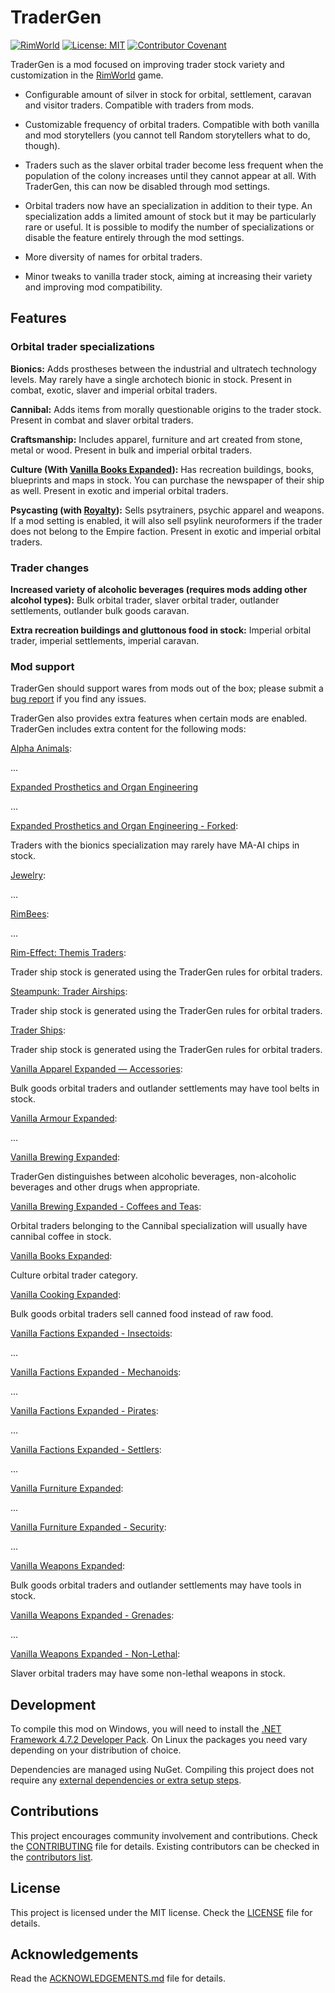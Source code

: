 # TraderGen

[![RimWorld](https://img.shields.io/badge/RimWorld-1.3-informational)](https://rimworldgame.com/) [![License: MIT](https://img.shields.io/badge/License-MIT-yellow.svg)](https://opensource.org/licenses/MIT) [![Contributor Covenant](https://img.shields.io/badge/Contributor%20Covenant-2.1-4baaaa.svg)](CODE_OF_CONDUCT.md)

TraderGen is a mod focused on improving trader stock variety and customization in the [RimWorld](https://rimworldgame.com/) game.

* Configurable amount of silver in stock for orbital, settlement, caravan and visitor traders. Compatible with traders from mods.

* Customizable frequency of orbital traders. Compatible with both vanilla and mod storytellers (you cannot tell Random storytellers what to do, though).

* Traders such as the slaver orbital trader become less frequent when the population of the colony increases until they cannot appear at all. With TraderGen, this can now be disabled through mod settings.

* Orbital traders now have an specialization in addition to their type. An specialization adds a limited amount of stock but it may be particularly rare or useful. It is possible to modify the number of specializations or disable the feature entirely through the mod settings.

* More diversity of names for orbital traders.

* Minor tweaks to vanilla trader stock, aiming at increasing their variety and improving mod compatibility.

## Features

### Orbital trader specializations

**Bionics:** Adds prostheses between the industrial and ultratech technology levels. May rarely have a single archotech bionic in stock. Present in combat, exotic, slaver and imperial orbital traders.

**Cannibal:** Adds items from morally questionable origins to the trader stock. Present in combat and slaver orbital traders.

**Craftsmanship:** Includes apparel, furniture and art created from stone, metal or wood. Present in bulk and imperial orbital traders.

**Culture (With [Vanilla Books Expanded](https://steamcommunity.com/workshop/filedetails/?id=2193152410)):** Has recreation buildings, books, blueprints and maps in stock. You can purchase the newspaper of their ship as well. Present in exotic and imperial orbital traders.

**Psycasting (with [Royalty](https://rimworldgame.com/royalty/)):** Sells psytrainers, psychic apparel and weapons. If a mod setting is enabled, it will also sell psylink neuroformers if the trader does not belong to the Empire faction. Present in exotic and imperial orbital traders.

### Trader changes

**Increased variety of alcoholic beverages (requires mods adding other alcohol types):** Bulk orbital trader, slaver orbital trader, outlander settlements, outlander bulk goods caravan.

**Extra recreation buildings and gluttonous food in stock:** Imperial orbital trader, imperial settlements, imperial caravan.

### Mod support

TraderGen should support wares from mods out of the box; please submit a [bug report](CONTRIBUTING.md) if you find any issues.

TraderGen also provides extra features when certain mods are enabled. TraderGen includes extra content for the following mods:  

[Alpha Animals](https://steamcommunity.com/sharedfiles/filedetails/?id=1541721856):

...

[Expanded Prosthetics and Organ Engineering](https://steamcommunity.com/sharedfiles/filedetails/?id=725956940)

...
  
[Expanded Prosthetics and Organ Engineering - Forked](https://steamcommunity.com/sharedfiles/filedetails/?id=1949064302):

Traders with the bionics specialization may rarely have MA-AI chips in stock.

[Jewelry](https://steamcommunity.com/workshop/filedetails/?id=2020964421):

...

[RimBees](https://steamcommunity.com/sharedfiles/filedetails/?id=1558161673):

...

[Rim-Effect: Themis Traders](https://steamcommunity.com/sharedfiles/filedetails/?id=2488461271):

Trader ship stock is generated using the TraderGen rules for orbital traders.

[Steampunk: Trader Airships](https://steamcommunity.com/sharedfiles/filedetails/?id=2708154727):

Trader ship stock is generated using the TraderGen rules for orbital traders.

[Trader Ships](https://steamcommunity.com/sharedfiles/filedetails/?id=2046222331):

Trader ship stock is generated using the TraderGen rules for orbital traders.

[Vanilla Apparel Expanded — Accessories](https://steamcommunity.com/sharedfiles/filedetails/?id=2521176396):

Bulk goods orbital traders and outlander settlements may have tool belts in stock.

[Vanilla Armour Expanded](https://steamcommunity.com/workshop/filedetails/?id=1814988282):

...

[Vanilla Brewing Expanded](https://steamcommunity.com/sharedfiles/filedetails/?id=2186560858):

TraderGen distinguishes between alcoholic beverages, non-alcoholic beverages and other drugs when appropriate.

[Vanilla Brewing Expanded - Coffees and Teas](https://steamcommunity.com/sharedfiles/filedetails/?id=2275449762):

Orbital traders belonging to the Cannibal specialization will usually have cannibal coffee in stock.

[Vanilla Books Expanded](https://steamcommunity.com/workshop/filedetails/?id=2193152410):

Culture orbital trader category.

[Vanilla Cooking Expanded](https://steamcommunity.com/sharedfiles/filedetails/?id=2134308519):

Bulk goods orbital traders sell canned food instead of raw food.

[Vanilla Factions Expanded - Insectoids](https://steamcommunity.com/sharedfiles/filedetails/?id=2149755445):

... 

[Vanilla Factions Expanded - Mechanoids](https://steamcommunity.com/sharedfiles/filedetails/?id=2329011599):

...

[Vanilla Factions Expanded - Pirates](https://steamcommunity.com/sharedfiles/filedetails/?id=2723801948):

...

[Vanilla Factions Expanded - Settlers](https://steamcommunity.com/sharedfiles/filedetails/?id=2052918119):

...

[Vanilla Furniture Expanded](https://steamcommunity.com/sharedfiles/filedetails/?id=1718190143):

...

[Vanilla Furniture Expanded - Security](https://steamcommunity.com/workshop/filedetails/?id=1845154007):

...

[Vanilla Weapons Expanded](https://steamcommunity.com/sharedfiles/filedetails/?id=1814383360):

Bulk goods orbital traders and outlander settlements may have tools in stock.

[Vanilla Weapons Expanded - Grenades](https://steamcommunity.com/sharedfiles/filedetails/?id=2194472657):

...

[Vanilla Weapons Expanded - Non-Lethal](https://steamcommunity.com/sharedfiles/filedetails/?id=2454918354):

Slaver orbital traders may have some non-lethal weapons in stock.

## Development

To compile this mod on Windows, you will need to install the [.NET Framework 4.7.2 Developer Pack](https://dotnet.microsoft.com/en-us/download/dotnet-framework/net472). On Linux the packages you need vary depending on your distribution of choice.

Dependencies are managed using NuGet. Compiling this project does not require any [external dependencies or extra setup steps](https://ludeon.com/forums/index.php?topic=49914.0).

## Contributions

This project encourages community involvement and contributions. Check the [CONTRIBUTING](CONTRIBUTING.md) file for details. Existing contributors can be checked in the [contributors list](https://gitlab.com/joseasoler/tradergen/-/graphs/main).

## License

This project is licensed under the MIT license. Check the [LICENSE](LICENSE) file for details.

## Acknowledgements

Read the [ACKNOWLEDGEMENTS.md](ACKNOWLEDGEMENTS.md) file for details.
